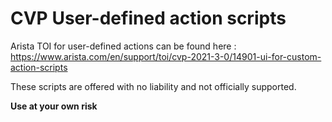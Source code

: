 # CVP User-defined action scripts
Arista TOI for user-defined actions can be found here : https://www.arista.com/en/support/toi/cvp-2021-3-0/14901-ui-for-custom-action-scripts

These scripts are offered with no liability and not officially supported.

**Use at your own risk**
